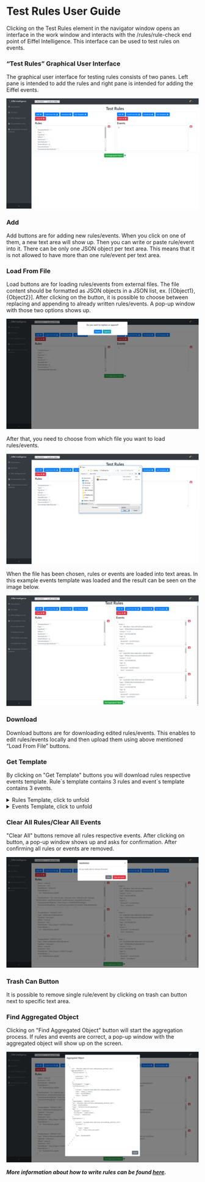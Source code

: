 # Test Rules User Guide

<p>Clicking on the Test Rules element in the navigator window opens an interface in the work window and interacts with the /rules/rule-check end point of Eiffel Intelligence. This interface can be used to test rules on events.</p>

<h3>“Test Rules” Graphical User Interface</h3>

<p>The graphical user interface for testing rules consists of two panes. Left pane is intended to add the rules and right pane is intended for adding the Eiffel events.</p>

<img src="./images/GUI_TestRules.png"></img>

<h3>Add</h3>

<p>Add buttons are for adding new rules/events. When you click on one of them, a new text area will show up. Then you can write or paste rule/event into it. There can be only one JSON object per text area. This means that it is not allowed to have more than one rule/event per text area.</p>

<h3>Load From File</h3>

<p>Load buttons are for loading rules/events from external files. The file content should be formatted as JSON objects in a JSON list, ex. [{Object1}, {Object2}]. After clicking on the button, it is possible to choose between replacing and appending to already written rules/events. A pop-up window with those two options shows up.</p> 
    
<img src="./images/GUI_TestRules_Replace_Append.png"></img>

<p>After that, you need to choose from which file you want to load rules/events.</p>

<img src="./images/GUI_TestRules_Browse_File.png"></img>

<p>When the file has been chosen, rules or events are loaded into text areas. In this example events template was loaded and the result can be seen on the image below.</p>

<img src="./images/GUI_TestRules_Events.png"></img>

<h3>Download</h3>

<p>Download buttons are for downloading edited rules/events. This enables to edit rules/events locally and then upload them using above mentioned “Load From File” buttons.</p>

<h3>Get Template</h3>

<p>By clicking on "Get Template" buttons you will download rules respective events template. Rule´s template contains 3 rules and event´s template contains 3 events.</p>


<details>
<summary>Rules Template, click to unfold</summary>
<pre>
[
  {
    "TemplateName": "ARTIFACT_TEST",
    "Type": "EiffelArtifactCreatedEvent",
    "TypeRule": "meta.type",
    "IdRule": "meta.id",
    "StartEvent": "YES",
    "IdentifyRules": "[meta.id]",
    "MatchIdRules": {
      "_id": "%IdentifyRules_objid%"
    },
    "ExtractionRules": "{ id : meta.id, type : meta.type, time : meta.time, gav : data.gav, fileInformation : data.fileInformation, buildCommand : data.buildCommand }",
    "DownstreamIdentifyRules": "links | [?type=='COMPOSITION'].target",
    "DownstreamMergeRules": "{\"externalComposition\":{\"eventId\":%IdentifyRules%}}",
    "DownstreamExtractionRules": "{artifacts: [{id : meta.id}]}",
    "ArrayMergeOptions": "",
    "HistoryIdentifyRules": "links | [?type=='COMPOSITION'].target",
    "HistoryExtractionRules": "{internalComposition:{artifacts: [{id : meta.id}]}}",
    "HistoryPathRules": "{artifacts: {id: meta.id}}",
    "ProcessRules": null,
    "ProcessFunction": null
  },
  {
    "TemplateName": "ARTIFACT_TEST",
    "Type": "EiffelArtifactPublishedEvent",
    "TypeRule": "meta.type",
    "IdRule": "meta.id",
    "StartEvent": "NO",
    "IdentifyRules": "links | [?type=='ARTIFACT'].target",
    "MatchIdRules": {
      "_id": "%IdentifyRules_objid%"
    },
    "ExtractionRules": "{ publications :[ { eventId : meta.id, time : meta.time, locations : data.locations  }] }",
    "ArrayMergeOptions": "",
    "HistoryIdentifyRules": "",
    "HistoryExtractionRules": "",
    "ProcessRules": null,
    "ProcessFunction": null
  },
  {
    "TemplateName": "ARTIFACT_TEST",
    "Type": "EiffelConfidenceLevelModifiedEvent",
    "TypeRule": "meta.type",
    "IdRule": "meta.id",
    "StartEvent": "NO",
    "IdentifyRules": "links | [?type=='SUBJECT'].target",
    "MatchIdRules": {
      "_id": "%IdentifyRules_objid%"
    },
    "ExtractionRules": "{confidenceLevels :[{ eventId:meta.id, time:meta.time, name:data.name, value:data.value}]}",
    "ArrayMergeOptions": "",
    "HistoryIdentifyRules": "",
    "HistoryExtractionRules": "",
    "ProcessRules": null,
    "ProcessFunction": null
  }
]
</pre>
</details>

<details>
<summary>Events Template, click to unfold</summary>
<pre>
[
  {
    "meta": {
      "id": "df4cdb42-1580-4cff-b97a-4d0faa9b2b22",
      "type": "EiffelArtifactCreatedEvent",
      "version": "1.1.0",
      "time": 1521452368194,
      "tags": [],
      "source": {
        "domainId": "someDomain",
        "host": "someHost",
        "name": "someName",
        "serializer": {
          "groupId": "com.github.Ericsson",
          "artifactId": "eiffel-remrem-semantics",
          "version": "0.0.10"
        },
        "uri": "http://host:port/path"
      },
      "security": {
        "sdm": {
          "authorIdentity": "test",
          "encryptedDigest": "sample"
        }
      }
    },
    "data": {
      "gav": {
        "groupId": "someGroup",
        "artifactId": "someArtifact",
        "version": "someVersion"
      },
      "fileInformation": [
        {
          "classifier": "",
          "extension": "war"
        }
      ],
      "buildCommand": "trigger",
      "requiresImplementation": "NONE",
      "dependsOn": [
        {
          "groupId": "",
          "artifactId": "",
          "version": ""
        }
      ],
      "implements": [],
      "name": "event",
      "customData": []
    },
    "links": [
      {
        "type": "CAUSE",
        "target": "f2752b34-e4d6-4d6e-8ea8-e5e17aa9e1b3"
      }
    ]
  },
  {
    "meta": {
      "id": "e3be0cf8-2ebd-4d6d-bf5c-a3b535cd084e",
      "type": "EiffelConfidenceLevelModifiedEvent",
      "version": "1.1.0",
      "time": 1521452400324,
      "tags": [],
      "source": {
        "domainId": "someDomain",
        "host": "someHost",
        "name": "someName",
        "serializer": {
          "groupId": "com.github.Ericsson",
          "artifactId": "eiffel-remrem-semantics",
          "version": "0.0.10"
        },
        "uri": "http://host:port/path"
      },
      "security": {
        "sdm": {
          "authorIdentity": "true",
          "encryptedDigest": "true"
        }
      }
    },
    "data": {
      "name": "dummy_1_stable",
      "value": "SUCCESS",
      "issuer": {
        "name": "",
        "email": "",
        "id": "",
        "group": ""
      },
      "customData": []
    },
    "links": [
      {
        "type": "SUBJECT",
        "target": "df4cdb42-1580-4cff-b97a-4d0faa9b2b22"
      }
    ]
  },
  {
    "meta": {
      "id": "2acd348d-05e6-4945-b441-dc7c1e55534e",
      "type": "EiffelArtifactPublishedEvent",
      "version": "1.1.0",
      "time": 1521452368758,
      "tags": [],
      "source": {
        "domainId": "someDomain",
        "name": "someName",
        "serializer": {
          "groupId": "com.github.Ericsson",
          "artifactId": "eiffel-remrem-semantics",
          "version": "0.0.10"
        }
      }
    },
    "data": {
      "locations": [
        {
          "type": "NEXUS",
          "uri": "http://host:port/path"
        }
      ],
      "customData": []
    },
    "links": [
      {
        "type": "ARTIFACT",
        "target": "df4cdb42-1580-4cff-b97a-4d0faa9b2b22"
      }
    ]
  }
]
</pre>
</details>

<h3>Clear All Rules/Clear All Events</h3>

<p>"Clear All" buttons remove all rules respective events. After clicking on button, a pop-up window shows up and asks for confirmation. After confirming all rules or events are removed.</p>

<img src="./images/GUI_TestRules_Clear_All.png"></img>

<h3>Trash Can Button</h3>

<p>It is possible to remove single rule/event by clicking on trash can button next to specific text area.</p>

<h3>Find Aggregated Object</h3>

<p>Clicking on "Find Aggregated Object" button will start the aggregation process. If rules and events are correct, a pop-up window with the aggregated object will show up on the screen.</p>

<img src="./images/GUI_TestRules_Aggregated_Object.png"></img>

**_More information about how to write rules can be found [here](https://github.com/eiffel-community/eiffel-intelligence)._**
